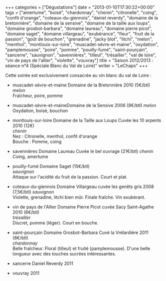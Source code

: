 +++
categories = ["Dégustations"]
date = "2013-01-10T17:30:22+00:00"
tags = ["amertume", "boisé", "chardonnay", "chenin", "citronelle", "coing", "confit d'orange", "coteaux-du-giennois", "daniel reverdy", "domaine de la bretonnière", "domaine de la sensive", "domaine de la taille aux loups", "domaine grosbot-barbara", "domaine laureau", "domaine pierre picot", "domaine saget", "domaine villargeau", "exubérance", "fleur", "fruit de la passion", "goût de bouchon", "grenadine", "jacky blot", "litchi", "melon", "menthol", "montlouis-sur-loire", "muscadet-sèvre-et-maine", "oxydation", "pamplemousse", "poire", "pomme", "pouilly-fumé", "saint-pourçain", "sancerre", "sauvignon", "savennières", "tilleul", "trésailler", "val de loire", "vin de pays de l'allier", "violette", "vouvray"] 
title = "Saison 2012/2013 : séance n°4 (Spéciale Blanc du Val de Loire)"
writer = "LeChaps"
+++

Cette soirée est exclusivement consacrée au vin blanc du val de Loire : 

* muscadet-sèvre-et-maine Domaine de la Bretonnière 2010  (5€/btl)
_melon_  
Fraîcheur, poire, pomme

* muscadet-sèvre-et-maineDomaine de la Sensive 2006  (8€/btl)
_melon_  
Oxydation, boisé, bouchon

* montlouis-sur-loire Domaine de la Taille aux Loups Cuvée les 10 arpents 2010 (12€) <i class="fa fa-plus-circle"></i>  
_chenin_  
Nez : Citronelle, menthol, confit d'orange  
Bouche : Pomme, coing

* savennières Domaine Laureau Cuvée le bel ouvrage (21€/btl)
_chenin_  
Coing, amertume

* pouilly-fumé Domaine Saget (15€/btl) <i class="fa fa-minus-circle"></i>  
_sauvignon_  
Attaque sur l'acidité du fruit de la passion. Court et plat.

* coteaux-du-giennois Domaine Villargeau cuvée les genêts gris 2008 (7,5€/btl)
_sauvignon_  
Violette, grenadine, litchi bien mûr. Finale fraîche. Vin exubérant.

* vin de pays de l'Allier Domaine Pierre Picot cuvée Sacy Saint-Agathe 2010 (6€/btl) <i class="fa fa-minus-circle"></i>  
_trésailler_  
Discret, pomme (léger). Court en bouche.

* saint-pourçain Domaine Grosbot-Barbara Cuvé la Vrélardière 2011 (8€/btl) <i class="fa fa-plus-circle"></i> <i class="fa fa-plus-circle"></i>    
_chardonnay_  
Belle fraîcheur. Floral (tilleul) et fruité (pamplemousse). D'une belle longueur avec des touches sucrées intéressantes.

* sancerre Daniel Reverdy 2011

* vouvray 2011

